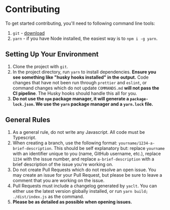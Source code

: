 # Contributing

To get started contributing, you'll need to following command line tools:

1. `git` - [download](https://git-scm.com/)
1. `yarn` - if you have Node installed, the easiest way is to `npm i -g yarn`.

## Setting Up Your Environment

1. Clone the project with `git`.
1. In the project directory, run `yarn` to install dependencies. **Ensure you see something like "husky hooks installed" in the output.** Code changes that have not been run through `prettier` and `eslint`, or command changes which do not update `COMMANDS.md` **will not pass the CI pipeline**. The Husky hooks should handle this all for you.
1. **Do not use the `npm` package manager, it will generate a `package-lock.json`. We use the `yarn` package manager and a `yarn.lock` file.**

## General Rules

1. As a general rule, do not write any Javascript. All code must be Typescript.
1. When creating a branch, use the following format: `yourname/1234-a-brief-description`. This should be self explanatory but: replace `yourname` with an identifier unique to you (name, GitHub username, etc.), replace `1234` with the issue number, and replace `a-brief-description` with a brief description of the issue you're working on.
1. Do not create Pull Requests which do not resolve an open issue. You may create an issue for your Pull Request, but please be sure to leave a comment that you are working on the issue.
1. Pull Requests must include a changelog generated by `yaclt`. You can either use the latest version globally installed, or run `yarn build; ./dist/index.js` as the command.
1. **Please be as detailed as possible when opening issues.**
